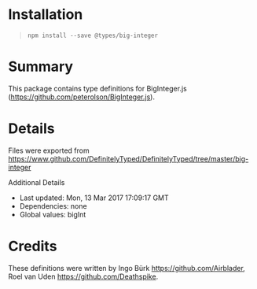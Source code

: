 # Installation
> `npm install --save @types/big-integer`

# Summary
This package contains type definitions for BigInteger.js (https://github.com/peterolson/BigInteger.js).

# Details
Files were exported from https://www.github.com/DefinitelyTyped/DefinitelyTyped/tree/master/big-integer

Additional Details
 * Last updated: Mon, 13 Mar 2017 17:09:17 GMT
 * Dependencies: none
 * Global values: bigInt

# Credits
These definitions were written by Ingo Bürk <https://github.com/Airblader>, Roel van Uden <https://github.com/Deathspike>.
